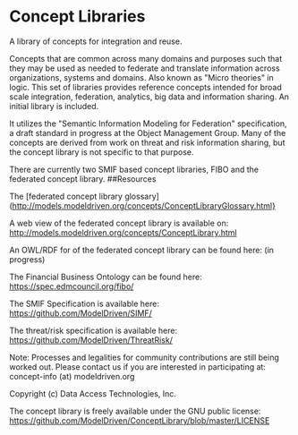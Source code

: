 # Concept Libraries
A library of concepts for integration and reuse.

Concepts that are common across many domains and purposes such that they may be used as needed to federate and translate  information across organizations, systems and domains. Also known as "Micro theories" in logic. This set of libraries provides reference concepts intended for broad scale integration, federation, analytics, big data and information sharing. An initial library is included.

It utilizes the "Semantic Information Modeling for Federation" specification, a draft standard in progress at the Object Management Group.
Many of the concepts are derived from work on threat and risk information sharing, but the concept library is not specific to that purpose.

There are currently two SMIF based concept libraries, FIBO and the federated concept library.
##Resources

The [federated concept library glossary] (http://models.modeldriven.org/concepts/ConceptLibraryGlossary.html}

A web view of the federated concept library is available on: http://models.modeldriven.org/concepts/ConceptLibrary.html

An OWL/RDF for of the federated concept library can be found here: (in progress)

The Financial Business Ontology can be found here: https://spec.edmcouncil.org/fibo/

The SMIF Specification is available here: https://github.com/ModelDriven/SIMF/

The threat/risk specification is available here: https://github.com/ModelDriven/ThreatRisk/

Note: Processes and legalities for community contributions are still being worked out. Please contact us if you are interested in participating at: concept-info (at) modeldriven.org

Copyright (c) Data Access Technologies, Inc. 

The concept library is freely available under the GNU public license: https://github.com/ModelDriven/ConceptLibrary/blob/master/LICENSE
